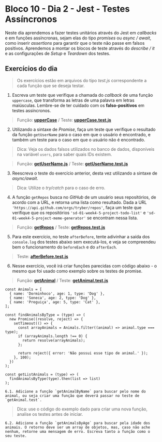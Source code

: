 # Bloco 10 - Dia 2 - Jest - Testes Assíncronos

Neste dia aprendemos a fazer testes unitários através do Jest em *callbacks* e em funções assíncronas, sejam elas do tipo *promises* ou *async / await*, como inserir *assertions* para garantir que o teste não passe em falsos positivos. Aprendemos a montar os blocos de teste através do *describe / it* e as configurações de *Setup* e *Teardown* dos testes.

## Exercícios do dia

> Os exercícios estão em arquivos do tipo *test.js* correspondente a cada função que se deseja testar.

1. Escreva um teste que verifique a chamada do *callback* de uma função `uppercase`, que transforma as letras de uma palavra em letras maiúsculas. Lembre-se de ter cuidado com os **falso-positivos** em testes assíncronos.
> Função: [**upperCase**](https://github.com/tiagosathler/trybe-exercises/blob/master/fundamentos/bloco-10-testes-automatizados-com-jest/dia-2-jest-testes-ass%C3%ADncronos/script/uppercase.js) / Teste: [**upperCase.test.js**](https://github.com/tiagosathler/trybe-exercises/blob/master/fundamentos/bloco-10-testes-automatizados-com-jest/dia-2-jest-testes-ass%C3%ADncronos/tests/uppercase.test.js)

2. Utilizando a sintaxe de *Promise*, faça um teste que verifique o resultado da função `getUserName` para o caso em que o usuário é encontrado, e também um teste para o caso em que o usuário não é encontrado.
> Dica: Veja os dados falsos utilizados no banco de dados, disponíveis na variável `users`, para saber quais IDs existem.

> Função: [**getUserName.js**](https://github.com/tiagosathler/trybe-exercises/blob/master/fundamentos/bloco-10-testes-automatizados-com-jest/dia-2-jest-testes-ass%C3%ADncronos/script/getUserName.js) / Teste: [**getUserName.test.js**](https://github.com/tiagosathler/trybe-exercises/blob/master/fundamentos/bloco-10-testes-automatizados-com-jest/dia-2-jest-testes-ass%C3%ADncronos/tests/getUserName.test.js)

3. Reescreva o teste do exercício anterior, desta vez utilizando a sintaxe de *async/await*.
> Dica: Utilize o *try/catch* para o caso de erro.

4. A função `getRepos` busca no *GitHub* de um usuário seus repositórios, de acordo com a URL, e retorna uma lista como resultado. Dada a URL `'https://api.github.com/orgs/tryber/repos'`, faça um teste que verifique que os repositórios `'sd-01-week4-5-project-todo-list'` e `'sd-01-week4-5-project-meme-generator'` se encontram nessa lista.
> Função: [**getRepos**](https://github.com/tiagosathler/trybe-exercises/blob/master/fundamentos/bloco-10-testes-automatizados-com-jest/dia-2-jest-testes-ass%C3%ADncronos/script/getRepos.js) / Teste: [**getRepos.test.js**](https://github.com/tiagosathler/trybe-exercises/blob/master/fundamentos/bloco-10-testes-automatizados-com-jest/dia-2-jest-testes-ass%C3%ADncronos/tests/getRepos.test.js)

5. Para este exercício, no teste `afterBefore`, tente adivinhar a saída dos `console.log` dos testes abaixo sem executá-los, e veja se compreendeu bem o funcionamento do `beforeEach` e do `afterEach`.
> Teste: [**afterBefore.test.js**](https://github.com/tiagosathler/trybe-exercises/blob/master/fundamentos/bloco-10-testes-automatizados-com-jest/dia-2-jest-testes-ass%C3%ADncronos/tests/afterBefore.test.js)

6. Nesse exercício, você irá criar funções parecidas com código abaixo - o mesmo que foi usado como exemplo sobre os testes de promise.
> Função: [**getAnimal**](https://github.com/tiagosathler/trybe-exercises/blob/master/fundamentos/bloco-10-testes-automatizados-com-jest/dia-2-jest-testes-ass%C3%ADncronos/script/getAnimal.js) / Teste: [**getAnimal.test.js**](https://github.com/tiagosathler/trybe-exercises/blob/master/fundamentos/bloco-10-testes-automatizados-com-jest/dia-2-jest-testes-ass%C3%ADncronos/tests/getAnimal.test.js)
```
const Animals = [
  { name: 'Dorminhoco', age: 1, type: 'Dog' },
  { name: 'Soneca', age: 2, type: 'Dog' },
  { name: 'Preguiça', age: 5, type: 'Cat' },
];

const findAnimalsByType = (type) => (
  new Promise((resolve, reject) => {
    setTimeout(() => {
      const arrayAnimals = Animals.filter((animal) => animal.type === type);
      if (arrayAnimals.length !== 0) {
        return resolve(arrayAnimals);
      };

      return reject({ error: 'Não possui esse tipo de animal.' });
    }, 100);
  })
);

const getListAnimals = (type) => (
  findAnimalsByType(type).then(list => list)
);
```
    6.1. Adicione a função `getAnimalByName` para buscar pelo nome do animal, ou seja criar uma função que deverá passar no teste de `getAnimal.test`.
> Dica: use o código do exemplo dado para criar uma nova função, analise os testes antes de iniciar.

    6.2. Adicione a função `getAnimalsByAge` para buscar pela idade dos animais. O retorno deve ser um array de objetos, mas, caso não ache nenhum, retorne uma mensagem de erro. Escreva tanto a função como o seu teste.
